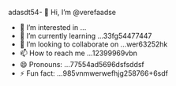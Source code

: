 adasdt54- 👋 Hi, I’m @verefaadse
- 👀 I’m interested in ...
- 🌱 I’m currently learning ...33fg54477447
- 💞️ I’m looking to collaborate on ...wer63252hk
- 📫 How to reach me ...12399969vbn
- 😄 Pronouns: ...77554ad5696dsfsddsf
- ⚡ Fun fact: ...985vnmwerwefhjg258766+6sdf
<!---65wercxvsdf GitHub profile.
You can click the Preview link to take a look at 45your changfsd
99

